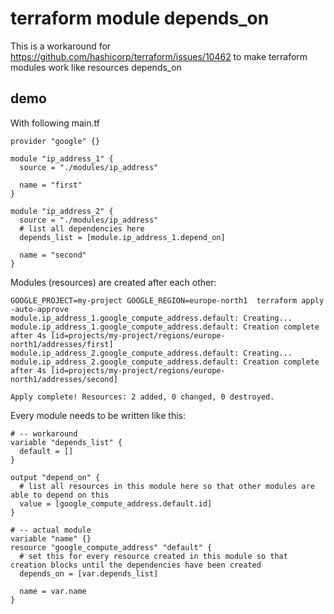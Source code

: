 # terraform module depends_on

This is a workaround for https://github.com/hashicorp/terraform/issues/10462 to make terraform modules work like resources depends_on


## demo

With following main.tf

```
provider "google" {}

module "ip_address_1" {
  source = "./modules/ip_address"

  name = "first"
}

module "ip_address_2" {
  source = "./modules/ip_address"
  # list all dependencies here
  depends_list = [module.ip_address_1.depend_on]

  name = "second"
}
```

Modules (resources) are created after each other:

```
GOOGLE_PROJECT=my-project GOOGLE_REGION=europe-north1  terraform apply -auto-approve
module.ip_address_1.google_compute_address.default: Creating...
module.ip_address_1.google_compute_address.default: Creation complete after 4s [id=projects/my-project/regions/europe-north1/addresses/first]
module.ip_address_2.google_compute_address.default: Creating...
module.ip_address_2.google_compute_address.default: Creation complete after 4s [id=projects/my-project/regions/europe-north1/addresses/second]

Apply complete! Resources: 2 added, 0 changed, 0 destroyed.
```

Every module needs to be written like this:

```
# -- workaround
variable "depends_list" {
  default = []
}

output "depend_on" {
  # list all resources in this module here so that other modules are able to depend on this
  value = [google_compute_address.default.id]
}

# -- actual module
variable "name" {}
resource "google_compute_address" "default" {
  # set this for every resource created in this module so that creation blocks until the dependencies have been created
  depends_on = [var.depends_list]

  name = var.name
}
```
